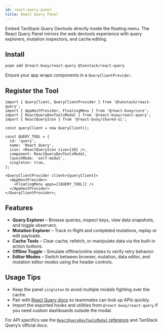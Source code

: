 ```yaml
---
id: react-query-panel
title: React Query Panel
---
```


Embed TanStack Query Devtools directly inside the floating menu. The React Query Panel mirrors the web devtools experience with query explorers, mutation inspectors, and cache editing.

## Install

```bash
pnpm add @react-buoy/react-query @tanstack/react-query
```

Ensure your app wraps components in a `QueryClientProvider`.

## Register the Tool

[//]: # 'Example'
```tsx
import { QueryClient, QueryClientProvider } from '@tanstack/react-query';
import { AppHostProvider, FloatingMenu } from '@react-buoy/core';
import { ReactQueryDevToolsModal } from '@react-buoy/react-query';
import { ReactQueryIcon } from '@react-buoy/shared-ui';

const queryClient = new QueryClient();

const QUERY_TOOL = {
  id: 'query',
  name: 'React Query',
  icon: <ReactQueryIcon size={16} />,
  component: ReactQueryDevToolsModal,
  launchMode: 'self-modal',
  singleton: true,
};

<QueryClientProvider client={queryClient}>
  <AppHostProvider>
    <FloatingMenu apps={[QUERY_TOOL]} />
  </AppHostProvider>
</QueryClientProvider>;
```
[//]: # 'Example'

## Features

- **Query Explorer** – Browse queries, inspect keys, view data snapshots, and toggle observers.
- **Mutation Explorer** – Track in-flight and completed mutations, replay or edit payloads.
- **Cache Tools** – Clear cache, refetch, or manipulate data via the built-in action buttons.
- **Offline Toggle** – Simulate offline/online states to verify retry behavior.
- **Editor Modes** – Switch between browser, mutation, data editor, and mutation editor modes using the header controls.

## Usage Tips

- Keep the panel `singleton` to avoid multiple modals fighting over the cache.
- Pair with [React Query docs](https://tanstack.com/query/latest) so teammates can look up APIs quickly.
- Import the exported hooks and utilities from `@react-buoy/react-query` if you need custom dashboards outside the modal.

For API specifics see the [`ReactQueryDevToolsModal` reference](../reference/ReactQueryDevToolsModal.md) and TanStack Query’s official docs.

